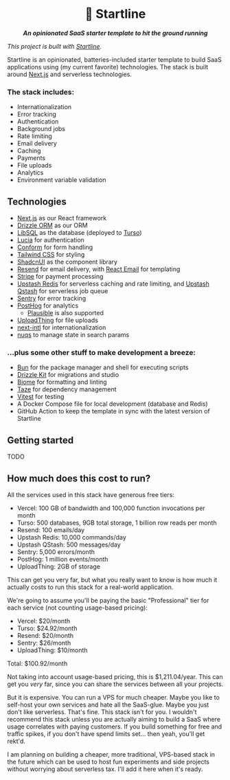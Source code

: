 <p align="center">
  <h1 align="center">🪽 Startline</h1>

  <p align="center">
    <em><strong>An opinionated SaaS starter template to hit the ground running</strong></em>
  </p>
</p>

_This project is built with [Startline](https://github.com/adelrodriguez/startline)._

Startline is an opinionated, batteries-included starter template to build SaaS applications using (my current favorite) technologies. The stack is built around [Next.js](https://nextjs.org) and serverless technologies.

### The stack includes:

- Internationalization
- Error tracking
- Authentication
- Background jobs
- Rate limiting
- Email delivery
- Caching
- Payments
- File uploads
- Analytics
- Environment variable validation

## Technologies

- [Next.js](https://nextjs.org) as our React framework
- [Drizzle ORM](https://drizzle.dev) as our ORM
- [LibSQL](https://libsql.org) as the database (deployed to [Turso](https://turso.tech))
- [Lucia](https://lucia-auth.com) for authentication
- [Conform](https://conform.guide) for form handling
- [Tailwind CSS](https://tailwindcss.com) for styling
- [ShadcnUI](https://ui.shadcn.com) as the component library
- [Resend](https://resend.com) for email delivery, with [React Email](https://react.email) for templating
- [Stripe](https://stripe.com) for payment processing
- [Upstash Redis](https://upstash.com) for serverless caching and rate limiting, and [Upstash Qstash](https://upstash.com/qstash) for serverless job queue
- [Sentry](https://sentry.io) for error tracking
- [PostHog](https://posthog.com) for analytics
  - [Plausible](https://plausible.io) is also supported
- [UploadThing](https://uploadthing.com) for file uploads
- [next-intl](https://next-intl-docs.vercel.app/) for internationalization
- [nuqs](https://github.com/47ng/nuqs) to manage state in search params

### ...plus some other stuff to make development a breeze:

- [Bun](https://bun.sh) for the package manager and shell for executing scripts
- [Drizzle Kit](https://drizzle.dev/kit) for migrations and studio
- [Biome](https://biomejs.dev) for formatting and linting
- [Taze](https://github.com/antfu/taze) for dependency management
- [Vitest](https://vitest.dev) for testing
- A Docker Compose file for local development (database and Redis)
- GitHub Action to keep the template in sync with the latest version of Startline

## Getting started

TODO

## How much does this cost to run?

All the services used in this stack have generous free tiers:

- Vercel: 100 GB of bandwidth and 100,000 function invocations per month
- Turso: 500 databases, 9GB total storage, 1 billion row reads per month
- Resend: 100 emails/day
- Upstash Redis: 10,000 commands/day
- Upstash QStash: 500 messages/day
- Sentry: 5,000 errors/month
- PostHog: 1 million events/month
- UploadThing: 2GB of storage

This can get you very far, but what you really want to know is how much it actually costs to run this stack for a real-world application.

We're going to assume you'll be paying the basic "Professional" tier for each service (not counting usage-based pricing):

- Vercel: $20/month
- Turso: $24.92/month
- Resend: $20/month
- Sentry: $26/month
- UploadThing: $10/month

Total: $100.92/month

Not taking into account usage-based pricing, this is $1,211.04/year. This can get you _very_ far, since you can share the services between all your projects.

But it is expensive. You can run a VPS for much cheaper. Maybe you like to self-host your own services and hate all the SaaS-glue. Maybe you just don't like serverless. That's fine. This stack isn't for you. I wouldn't recommend this stack unless you are actually aiming to build a SaaS where usage correlates with paying customers. If you build something for free and traffic spikes, if you don't have spend limits set... then yeah, you'll get rekt'd.

I am planning on building a cheaper, more traditional, VPS-based stack in the future which can be used to host fun experiments and side projects without worrying about serverless tax. I'll add it here when it's ready.
